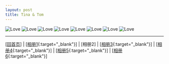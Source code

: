 ```yaml
---
layout: post
title: Tina & Tom
---
```

<img alt="Love" src="{{site.baseurl}}images/wedding/AK472396.jpg">

<img alt="Love" src="{{site.baseurl}}images/wedding/AK472403.jpg">

<img alt="Love" src="{{site.baseurl}}images/wedding/AK472410.jpg">

<img alt="Love" src="{{site.baseurl}}images/wedding/AK472424.jpg">

<img alt="Love" src="{{site.baseurl}}images/wedding/AK472414.jpg">

<img alt="Love" src="{{site.baseurl}}images/wedding/AK472428.jpg">

<img alt="Love" src="{{site.baseurl}}images/wedding/AK472430.jpg">

<img alt="Love" src="{{site.baseurl}}images/wedding/AK472426.jpg">

---

[[回首页][ref0]] | [[相册1][ref1]{:target="_blank"}] | [相册2] | [[相册3][ref3]{:target="_blank"}] | [[相册4][ref4]{:target="_blank"}] | [[相册5][ref5]{:target="_blank"}] | [[相册6][ref6]{:target="_blank"}]

[ref0]:http://about.uuspider.com/2016/12/09/wedding.html
[ref1]:http://about.uuspider.com/2016/12/09/wedding_1.html
[ref2]:http://about.uuspider.com/2016/12/09/wedding_2.html
[ref3]:http://about.uuspider.com/2016/12/09/wedding_3.html
[ref4]:http://about.uuspider.com/2016/12/09/wedding_4.html
[ref5]:http://about.uuspider.com/2016/12/09/wedding_5.html
[ref6]:http://about.uuspider.com/2016/12/09/wedding_6.html

<script type="text/javascript">var cnzz_protocol = (("https:" == document.location.protocol) ? " https://" : " http://");document.write(unescape("%3Cspan id='cnzz_stat_icon_1260865756'%3E%3C/span%3E%3Cscript src='" + cnzz_protocol + "s95.cnzz.com/z_stat.php%3Fid%3D1260865756%26show%3Dpic' type='text/javascript'%3E%3C/script%3E"));</script>
